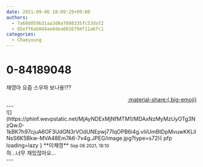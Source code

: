```yaml
---
date: 2021-09-06 18:09:29+09:00
authors:
  - 7a68d059b31aa3d8a7088335fc53daf2
  - 65eff6ab044ae8dea6816794f11a6fc1
categories:
  - Chaeyoung
---
```


# 0-84189048

<div class="post-container" markdown="1">
<div class="content-container md-sidebar__scrollwrap" markdown="1">

채영아 요즘 스우파 보나용!??

</div>
</div>

<div style="text-align: right;" markdown="1">
<a href="https://weverse.io/fromis9/fanpost/0-84189048" style="text-align: right;">:material-share:{.big-emoji}</a>
</div>
---

<div class="comments-container md-sidebar__scrollwrap" markdown="1">
<div class="comment" markdown="1">
<div class='id-container' markdown="1">
![](https://phinf.wevpstatic.net/MjAyNDExMjNfMTM1/MDAxNzMyMzUyOTg3NzQw.0-1kBK7h97cjuA6OF3UdGN3rVOdUNEpwj77IqOPB6i4g.vliiUmBtDpMvuwKKLiINsS6K5Bkw-MVA48Em7A6-7v4g.JPEG/image.jpg?type=s72){ pfp loading=lazy }
**<span class="artist">이채영</span>** <small>Sep 06 2021, 18:10</small><br>
</div>
<div class='comment-body' markdown="1">
하...너무 재밌잖아요...
</div>
</div>
</div>
---

